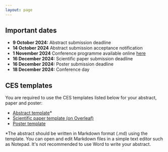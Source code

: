 ```yaml
---
layout: page
---
```


## Important dates
- **9 October 2024:** Abstract submission deadline
- **14 October 2024** Abstract submission acceptance notification
- **1 November 2024**  Conference programme available online [here](https://ces.energy.aau.dk/program/)
- **16 December 2024:** Scientific paper submission deadline
- **16 December 2024:** Poster submission deadline
- **18 December 2024:** Conference day

## CES templates
You are required to use the CES templates listed below for your abstract, paper and poster:
- [Abstract template](https://raw.githubusercontent.com/jakobhaervig/ces/main/templates/CES_abstract_template.md)*
- [Scientific paper template (on Overleaf)](https://www.overleaf.com/read/zjgpfdssnsty#6329cb)
- [Poster template](https://raw.githubusercontent.com/jakobhaervig/ces/main/templates/CES_poster_template.pptx)

*The abstract should be written in Markdown format (.md) using the template. You can open and edit Markdown files in a simple text editor such as Notepad. It's not recommended to use Word to write your abstract.